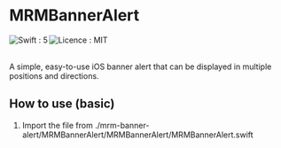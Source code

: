 # MRMBannerAlert

<img align="left" alt="Swift : 5" src="https://img.shields.io/badge/Swift-5-blue.svg" /> <img align="left" alt="Licence : MIT" src="https://img.shields.io/badge/Licence-MIT-blue.svg" />
<br /><br />

A simple, easy-to-use iOS banner alert that can be displayed in multiple positions and directions.

## How to use (basic)

1. Import the file from ./mrm-banner-alert/MRMBannerAlert/MRMBannerAlert/MRMBannerAlert.swift
